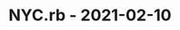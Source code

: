 ---
layout: post
title: NYC.rb - 2021-02-10
datetime: '2021-02-10 17:30:00 -0500'
name: NYC.rb
external_url: https://www.meetup.com/NYC-rb/events/275734901/
online_event: true
year_month: 2021-02
---